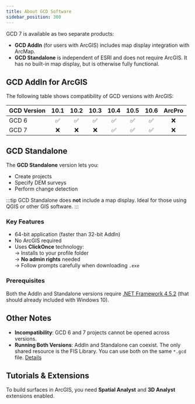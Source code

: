 ```yaml
---
title: About GCD Software
sidebar_position: 300
---
```


GCD 7 is available as two separate products:

- **GCD AddIn** (for users with ArcGIS) includes map display integration with ArcMap.
- **GCD Standalone** is independent of ESRI and does not require ArcGIS. It has no built-in map display, but is otherwise fully functional.

## GCD AddIn for ArcGIS

The following table shows compatibility of GCD versions with ArcGIS:

| GCD Version | 10.1 | 10.2 | 10.3 | 10.4 | 10.5 | 10.6 | ArcPro |
|:------------|:----:|:----:|:----:|:----:|:----:|:----:|:------:|
| GCD 6       | ✅   | ✅   | ✅   | ✅   | ✅   | ✅   | ❌     |
| GCD 7       | ❌   | ❌   | ❌   | ✅   | ✅   | ✅   | ❌     |

## GCD Standalone

The **GCD Standalone** version lets you:

- Create projects
- Specify DEM surveys
- Perform change detection

:::tip
GCD Standalone does **not** include a map display. Ideal for those using QGIS or other GIS software.
:::

### Key Features

- 64-bit application (faster than 32-bit AddIn)
- No ArcGIS required
- Uses **ClickOnce** technology:  
  → Installs to your profile folder  
  → **No admin rights** needed  
  → Follow prompts carefully when downloading `.exe`

### Prerequisites

Both the AddIn and Standalone versions require [.NET Framework 4.5.2](https://www.microsoft.com/en-ca/download/details.aspx?id=42642) (that should already included with Windows 10).

## Other Notes

- **Incompatibility**: GCD 6 and 7 projects cannot be opened across versions.
- **Running Both Versions**: AddIn and Standalone can coexist. The only shared resource is the FIS Library. You can use both on the same `*.gcd` file. [Details](https://github.com/Riverscapes/gcd/issues/196)

## Tutorials & Extensions

To build surfaces in ArcGIS, you need **Spatial Analyst** and **3D Analyst** extensions enabled.

<YouTubeEmbed videoId="JgBlCnGco9M"/>
